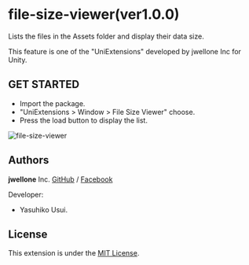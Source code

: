 # file-size-viewer(ver1.0.0)
Lists the files in the Assets folder and display their data size.

This feature is one of the "UniExtensions" developed by jwellone Inc for Unity.


## GET STARTED
- Import the package.
- "UniExtensions > Window > File Size Viewer" choose.
- Press the load button to display the list.

![file-size-viewer](https://user-images.githubusercontent.com/85072161/127731842-3015489d-8e10-4610-999d-2a3ecf85c292.gif)


## Authors
**jwellone** Inc. [GitHub](https://github.com/jwellone/) / [Facebook](https://www.facebook.com/Jwellone-Inc-110584057879884/)

Developer:
- Yasuhiko Usui.


## License
This extension is under the [MIT License](https://github.com/jwellone/file-size-viewer/blob/main/LICENSE).
